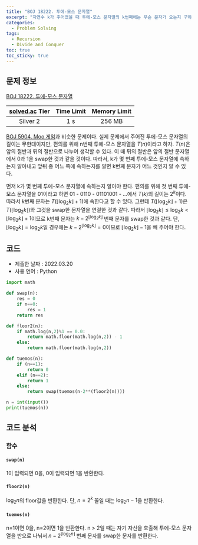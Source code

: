 ```yaml
---
title: "BOJ 18222. 투에-모스 문자열"
excerpt: "자연수 k가 주어졌을 때 투에-모스 문자열의 k번째에는 무슨 문자가 오는지 구하여라."
categories: 
  - Problem Solving
tags:
  - Recursion
  - Divide and Conquer
toc: true
toc_sticky: true
---
```



## 문제 정보 

[BOJ 18222. 투에-모스 문자열](https://www.acmicpc.net/problem/18222)

| [solved.ac](https://solved.ac) Tier | Time Limit | Memory Limit |
|:-----------------------------------:|:----------:|:------------:|
| Silver 2                            | 1 s        | 256 MB       |

[BOJ 5904. Moo 게임]({{site.url}}{{site.baseurl}}/problem%20solving/BOJ5904/)과 비슷한 문제이다. 실제 문제에서 주어진 투에-모스 문자열의 길이는 무한대이지만, 편의를 위해 n번째 투에-모스 문자열을 $T(n)$이라고 하자. $T(n)$은 앞의 절반과 뒤의 절반으로 나누어 생각할 수 있다. 이 때 뒤의 절반은 앞의 절반 문자열에서 0과 1을 swap한 것과 같을 것이다. 따라서, k가 몇 번째 투에-모스 문자열에 속하는지 알아내고 앞뒤 중 어느 쪽에 속하는지를 알면 k번째 문자가 어느 것인지 알 수 있다.

먼저 k가 몇 번째 투에-모스 문자열에 속하는지 알아야 한다. 편의를 위해 첫 번째 투에-모스 문자열을 01이라고 하면 01 - 0110 - 01101001 - ...에서 $T(k)$의 길이는 $2^k$이다. 따라서 $k$번째 문자는 $T(\lfloor \log_2k \rfloor +1)$에 속한다고 할 수 있다. 그런데  $T(\lfloor \log_2k \rfloor +1)$은 $T(\lfloor \log_2k \rfloor)$와 그것을 swap한 문자열을 연결한 것과 같다. 따라서 $\lfloor \log_2k \rfloor \leq \log_2k < \lfloor \log_2k \rfloor + 1$이므로 k번째 문자는 $k-2^{\lfloor \log_2k \rfloor}$ 번째 문자를 swap한 것과 같다. 단, $\lfloor \log_2k \rfloor = \log_2k$일 경우에는 $k-2^{\lfloor \log_2k \rfloor}=0$이므로 ${\lfloor \log_2k \rfloor}-1$을 빼 주어야 한다.

## 코드
- 제출한 날짜 : 2022.03.20
- 사용 언어 : Python

```python
import math

def swap(n):
    res = 0
    if n==0:
        res = 1
    return res

def floor2(n):
    if math.log(n,2)%1 == 0.0:
        return math.floor(math.log(n,2)) - 1
    else:
        return math.floor(math.log(n,2))

def tuemos(n):
    if (n==1):
        return 0
    elif (n==2):
        return 1
    else:
        return swap(tuemos(n-2**(floor2(n))))

n = int(input())
print(tuemos(n))

```

## 코드 분석

### 함수
####  `swap(n)`
1이 입력되면 0을, 0이 입력되면 1을 반환한다.

#### `floor2(n)`
$\log_2 n$의 floor값을 반환한다. 단, $n=2^k$  꼴일 때는 $\log_2 n -1$을 반환한다.

#### `tuemos(n)`
n=1이면 0을, n=2이면 1을 반환한다. n > 2일 때는 자기 자신을 호출해 투에-모스 문자열을 반으로 나눠서 $n-2^{\lfloor \log_2 n \rfloor}$ 번째 문자를 swap한 문자를 반환한다.
